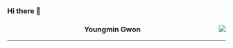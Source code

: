 ### Hi there 👋

<!--
**youngmin-gwon/youngmin-gwon** is a ✨ _special_ ✨ repository because its `README.md` (this file) appears on your GitHub profile.

Here are some ideas to get you started:

- 🔭 I’m currently working on ...
- 🌱 I’m currently learning ...
- 👯 I’m looking to collaborate on ...
- 🤔 I’m looking for help with ...
- 💬 Ask me about ...
- 📫 How to reach me: ...
- 😄 Pronouns: ...
- ⚡ Fun fact: ...
-->


<div align="center">
  
  <img align="right" src="https://github-readme-stats.vercel.app/api/top-langs/?username=youngmin-gwon&theme=dracula&exclude_repo=clone-web-scrapper,clone-zoom&hide=Procfile&layout=compact&langs_count=8"/>

  
  ### Youngmin Gwon
  
  ---
